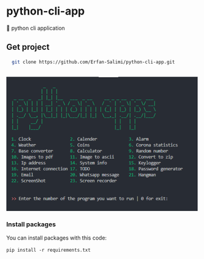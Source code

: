 # python-cli-app
🔴 python cli application

## Get project
```bash
  git clone https://github.com/Erfan-Salimi/python-cli-app.git
```
<br>

<img src="https://github.com/Erfan-Salimi/python-cli-app/blob/master/images/cli-python.png" alt="Python CLI app" style="text-align: center">

<h3>Install packages</h3>
<p>You can install packages with this code:</p>
<code>pip install -r requirements.txt</code>
